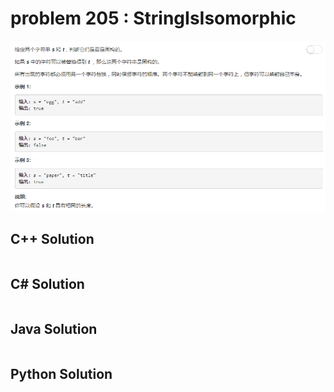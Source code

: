 
# problem 205 : StringIsIsomorphic

<img src="https://github.com/Peefy/PeefyLeetCode/blob/master/doc/201-300/205.StringIsIsomorphic/problem.png"/>

## C++ Solution

```c++


```

## C# Solution

```csharp


```

## Java Solution

```java


```

## Python Solution

```python


```





